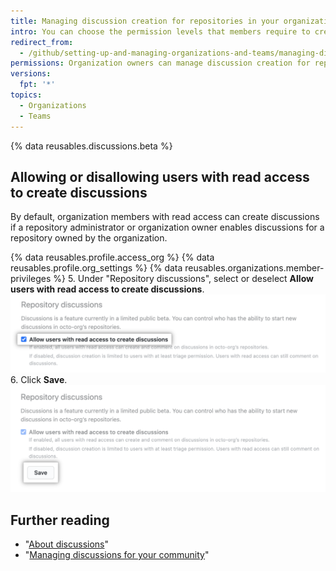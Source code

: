 ```yaml
---
title: Managing discussion creation for repositories in your organization
intro: You can choose the permission levels that members require to create discussions in repositories owned by your organization.
redirect_from:
  - /github/setting-up-and-managing-organizations-and-teams/managing-discussion-creation-for-repositories-in-your-organization
permissions: Organization owners can manage discussion creation for repositories owned by the organization.
versions:
  fpt: '*'
topics:
  - Organizations
  - Teams
---
```


{% data reusables.discussions.beta %}

## Allowing or disallowing users with read access to create discussions

By default, organization members with read access can create discussions if a repository administrator or organization owner enables discussions for a repository owned by the organization.

{% data reusables.profile.access_org %}
{% data reusables.profile.org_settings %}
{% data reusables.organizations.member-privileges %}
5. Under "Repository discussions", select or deselect **Allow users with read access to create discussions**.
  ![Checkbox to allow people with read access to create discussions](/assets/images/help/discussions/toggle-allow-users-with-read-access-checkbox.png)
6. Click **Save**.
  !["Save" button for discussions settings](/assets/images/help/discussions/click-save.png)

## Further reading

- "[About discussions](/discussions/collaborating-with-your-community-using-discussions/about-discussions)"
- "[Managing discussions for your community](/discussions/managing-discussions-for-your-community)"
